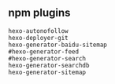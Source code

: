 ## npm plugins

    hexo-autonofollow
    hexo-deployer-git
    hexo-generator-baidu-sitemap
    #hexo-generator-feed
    #hexo-generator-search
    hexo-generator-searchdb
    hexo-generator-sitemap
